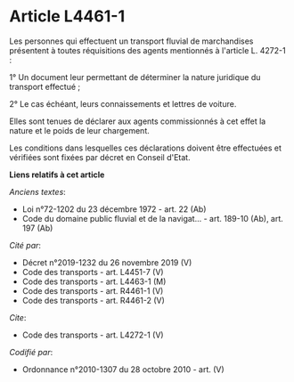 # Article L4461-1

Les personnes qui effectuent un transport fluvial de marchandises présentent à toutes réquisitions des agents mentionnés à
l'article L. 4272-1 :

1° Un document leur permettant de déterminer la nature juridique du transport effectué ; 

2° Le cas échéant, leurs connaissements et lettres de voiture. 

Elles sont tenues de déclarer aux agents commissionnés à cet effet la nature et le poids de leur chargement. 

Les conditions dans lesquelles ces déclarations doivent être effectuées et vérifiées sont fixées par décret en Conseil
d'Etat.

**Liens relatifs à cet article**

_Anciens textes_:

  - Loi n°72-1202 du 23 décembre 1972 - art. 22 (Ab)
  - Code du domaine public fluvial et de la navigat... - art. 189-10 (Ab), art. 197 (Ab)

_Cité par_:

  - Décret n°2019-1232 du 26 novembre 2019 (V)
  - Code des transports - art. L4451-7 (V)
  - Code des transports - art. L4463-1 (M)
  - Code des transports - art. R4461-1 (V)
  - Code des transports - art. R4461-2 (V)

_Cite_:

  - Code des transports - art. L4272-1 (V)

_Codifié par_:

  - Ordonnance n°2010-1307 du 28 octobre 2010 - art. (V)
